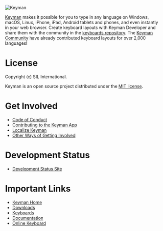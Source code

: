 ![Keyman](https://keyman.com/cdn/dev/img/logo2.png)

[Keyman](https://keyman.com) makes it possible for you to type in any language on Windows, macOS, Linux, iPhone, iPad, Android tablets and phones, and even instantly in your web browser. Create keyboard layouts with Keyman Developer and share them with the community in the [keyboards repository](https://github.com/keymanapp/keyboards). The [Keyman Community](https://community.software.sil.org/c/keyman) have already contributed keyboard layouts for over 2,000 languages!

# License

Copyright (c) SIL International.

Keyman is an open source project distributed under the [MIT license](LICENSE.md).

# Get Involved

* [Code of Conduct](CODE_OF_CONDUCT.md)
* [Contributing to the Keyman App](CONTRIBUTING.md)
* [Localize Keyman](https://translate.keyman.com/project/keyman)
* [Other Ways of Getting Involved](https://keyman.com/about/get-involved)

# Development Status

* [Development Status Site](https://status.keyman.com)

# Important Links

* [Keyman Home](https://keyman.com)
* [Downloads](https://keyman.com/downloads)
* [Keyboards](https://keyman.com/keyboards)
* [Documentation](https://help.keyman.com/)
* [Online Keyboard](https://keymanweb.com/)
